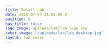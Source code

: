 ```yaml
---
title: Retail Lab
date: 2016-07-04 21:02:00 Z
position: 0
has_title: false
logo_image: uploads/lab/lab-logo.svg
cover_image: "/uploads/lab/lab_desktop.jpg"
layout: lab-cover
---
```


